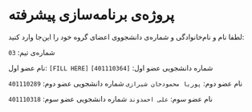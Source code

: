 # پروژه‌ی برنامه‌سازی پیشرفته
لطفا نام و نام‌خانوادگی و شماره‌ی دانشجووی اعضای گروه خود را این‌جا وارد کنید:

شماره‌ی تیم: `03`

نام عضو اول: `[FILL HERE]`
شماره دانشجویی عضو اول: `[401110364]`

نام عضو دوم: `پوریا محمودخان شیرازی`
شماره دانشجویی عضو دوم: `401110289`

نام عضو سوم: `علی احمدوند`
شماره دانشجویی عضو سوم: `401110318`
